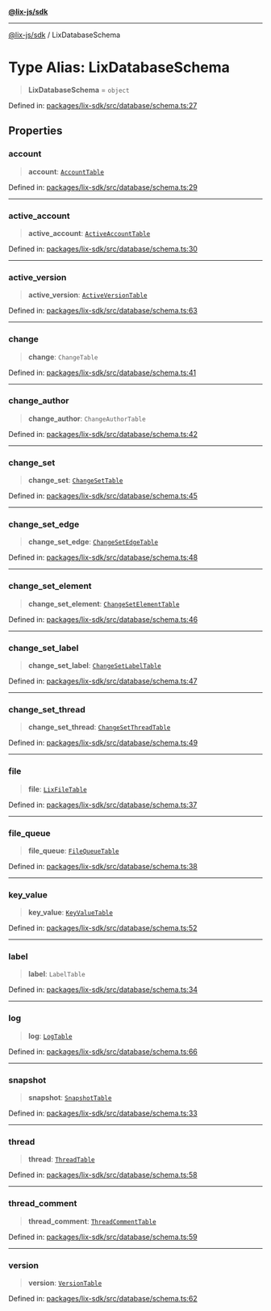 [**@lix-js/sdk**](../README.md)

***

[@lix-js/sdk](../README.md) / LixDatabaseSchema

# Type Alias: LixDatabaseSchema

> **LixDatabaseSchema** = `object`

Defined in: [packages/lix-sdk/src/database/schema.ts:27](https://github.com/opral/monorepo/blob/9bfa52db93cdc611a0e5ae280016f4a334c2a6ac/packages/lix-sdk/src/database/schema.ts#L27)

## Properties

### account

> **account**: [`AccountTable`](AccountTable.md)

Defined in: [packages/lix-sdk/src/database/schema.ts:29](https://github.com/opral/monorepo/blob/9bfa52db93cdc611a0e5ae280016f4a334c2a6ac/packages/lix-sdk/src/database/schema.ts#L29)

***

### active\_account

> **active\_account**: [`ActiveAccountTable`](ActiveAccountTable.md)

Defined in: [packages/lix-sdk/src/database/schema.ts:30](https://github.com/opral/monorepo/blob/9bfa52db93cdc611a0e5ae280016f4a334c2a6ac/packages/lix-sdk/src/database/schema.ts#L30)

***

### active\_version

> **active\_version**: [`ActiveVersionTable`](ActiveVersionTable.md)

Defined in: [packages/lix-sdk/src/database/schema.ts:63](https://github.com/opral/monorepo/blob/9bfa52db93cdc611a0e5ae280016f4a334c2a6ac/packages/lix-sdk/src/database/schema.ts#L63)

***

### change

> **change**: `ChangeTable`

Defined in: [packages/lix-sdk/src/database/schema.ts:41](https://github.com/opral/monorepo/blob/9bfa52db93cdc611a0e5ae280016f4a334c2a6ac/packages/lix-sdk/src/database/schema.ts#L41)

***

### change\_author

> **change\_author**: `ChangeAuthorTable`

Defined in: [packages/lix-sdk/src/database/schema.ts:42](https://github.com/opral/monorepo/blob/9bfa52db93cdc611a0e5ae280016f4a334c2a6ac/packages/lix-sdk/src/database/schema.ts#L42)

***

### change\_set

> **change\_set**: [`ChangeSetTable`](ChangeSetTable.md)

Defined in: [packages/lix-sdk/src/database/schema.ts:45](https://github.com/opral/monorepo/blob/9bfa52db93cdc611a0e5ae280016f4a334c2a6ac/packages/lix-sdk/src/database/schema.ts#L45)

***

### change\_set\_edge

> **change\_set\_edge**: [`ChangeSetEdgeTable`](ChangeSetEdgeTable.md)

Defined in: [packages/lix-sdk/src/database/schema.ts:48](https://github.com/opral/monorepo/blob/9bfa52db93cdc611a0e5ae280016f4a334c2a6ac/packages/lix-sdk/src/database/schema.ts#L48)

***

### change\_set\_element

> **change\_set\_element**: [`ChangeSetElementTable`](ChangeSetElementTable.md)

Defined in: [packages/lix-sdk/src/database/schema.ts:46](https://github.com/opral/monorepo/blob/9bfa52db93cdc611a0e5ae280016f4a334c2a6ac/packages/lix-sdk/src/database/schema.ts#L46)

***

### change\_set\_label

> **change\_set\_label**: [`ChangeSetLabelTable`](ChangeSetLabelTable.md)

Defined in: [packages/lix-sdk/src/database/schema.ts:47](https://github.com/opral/monorepo/blob/9bfa52db93cdc611a0e5ae280016f4a334c2a6ac/packages/lix-sdk/src/database/schema.ts#L47)

***

### change\_set\_thread

> **change\_set\_thread**: [`ChangeSetThreadTable`](ChangeSetThreadTable.md)

Defined in: [packages/lix-sdk/src/database/schema.ts:49](https://github.com/opral/monorepo/blob/9bfa52db93cdc611a0e5ae280016f4a334c2a6ac/packages/lix-sdk/src/database/schema.ts#L49)

***

### file

> **file**: [`LixFileTable`](LixFileTable.md)

Defined in: [packages/lix-sdk/src/database/schema.ts:37](https://github.com/opral/monorepo/blob/9bfa52db93cdc611a0e5ae280016f4a334c2a6ac/packages/lix-sdk/src/database/schema.ts#L37)

***

### file\_queue

> **file\_queue**: [`FileQueueTable`](FileQueueTable.md)

Defined in: [packages/lix-sdk/src/database/schema.ts:38](https://github.com/opral/monorepo/blob/9bfa52db93cdc611a0e5ae280016f4a334c2a6ac/packages/lix-sdk/src/database/schema.ts#L38)

***

### key\_value

> **key\_value**: [`KeyValueTable`](KeyValueTable.md)

Defined in: [packages/lix-sdk/src/database/schema.ts:52](https://github.com/opral/monorepo/blob/9bfa52db93cdc611a0e5ae280016f4a334c2a6ac/packages/lix-sdk/src/database/schema.ts#L52)

***

### label

> **label**: `LabelTable`

Defined in: [packages/lix-sdk/src/database/schema.ts:34](https://github.com/opral/monorepo/blob/9bfa52db93cdc611a0e5ae280016f4a334c2a6ac/packages/lix-sdk/src/database/schema.ts#L34)

***

### log

> **log**: [`LogTable`](LogTable.md)

Defined in: [packages/lix-sdk/src/database/schema.ts:66](https://github.com/opral/monorepo/blob/9bfa52db93cdc611a0e5ae280016f4a334c2a6ac/packages/lix-sdk/src/database/schema.ts#L66)

***

### snapshot

> **snapshot**: [`SnapshotTable`](SnapshotTable.md)

Defined in: [packages/lix-sdk/src/database/schema.ts:33](https://github.com/opral/monorepo/blob/9bfa52db93cdc611a0e5ae280016f4a334c2a6ac/packages/lix-sdk/src/database/schema.ts#L33)

***

### thread

> **thread**: [`ThreadTable`](ThreadTable.md)

Defined in: [packages/lix-sdk/src/database/schema.ts:58](https://github.com/opral/monorepo/blob/9bfa52db93cdc611a0e5ae280016f4a334c2a6ac/packages/lix-sdk/src/database/schema.ts#L58)

***

### thread\_comment

> **thread\_comment**: [`ThreadCommentTable`](ThreadCommentTable.md)

Defined in: [packages/lix-sdk/src/database/schema.ts:59](https://github.com/opral/monorepo/blob/9bfa52db93cdc611a0e5ae280016f4a334c2a6ac/packages/lix-sdk/src/database/schema.ts#L59)

***

### version

> **version**: [`VersionTable`](VersionTable.md)

Defined in: [packages/lix-sdk/src/database/schema.ts:62](https://github.com/opral/monorepo/blob/9bfa52db93cdc611a0e5ae280016f4a334c2a6ac/packages/lix-sdk/src/database/schema.ts#L62)
